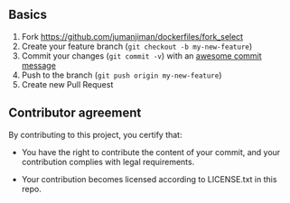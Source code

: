 ## Basics

1. Fork https://github.com/jumanjiman/dockerfiles/fork_select
2. Create your feature branch (`git checkout -b my-new-feature`)
3. Commit your changes (`git commit -v`) with an
   [awesome commit message](http://tbaggery.com/2008/04/19/a-note-about-git-commit-messages.html)
4. Push to the branch (`git push origin my-new-feature`)
5. Create new Pull Request


## Contributor agreement

By contributing to this project, you certify that:

* You have the right to contribute the content of your commit,
  and your contribution complies with legal requirements.

* Your contribution becomes licensed according to LICENSE.txt
  in this repo.

